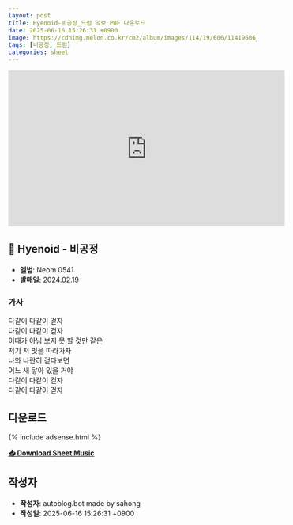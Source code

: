 ```yaml
---
layout: post
title: Hyenoid-비공정_드럼 악보 PDF 다운로드
date: 2025-06-16 15:26:31 +0900
image: https://cdnimg.melon.co.kr/cm2/album/images/114/19/606/11419606_20240216120848_500.jpg?82da706124fe8ec93a67d996b13ee6a1/melon/resize/282/quality/80/optimize
tags: [비공정, 드럼]
categories: sheet
---
```


<iframe width="560" height="315" src="https://www.youtube.com/embed/dx0fzKeGMQY" frameborder="0" allowfullscreen></iframe>

## 🎵 Hyenoid - 비공정

- **앨범**: Neom 0541  
- **발매일**: 2024.02.19  

### 가사
다같이 다같이 걷자  
다같이 다같이 걷자  
이때가 아님 보지 못 할 것만 같은  
저기 저 빛을 따라가자  
나와 나란히 걷다보면  
어느 새 닿아 있을 거야  
다같이 다같이 걷자  
다같이 다같이 걷자  

## 다운로드

{% include adsense.html %}

<p><a href="https://drive.google.com/file/d/1ZsVzcpefh_zZ_VG-nblHT6z62T_GPAuG/view?usp=drive_link" download><strong>📥 Download Sheet Music</strong></a></p>

## 작성자 
- **작성자**: autoblog.bot made by sahong
- **작성일**: 2025-06-16 15:26:31 +0900
